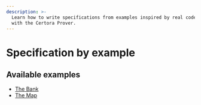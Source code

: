 ```yaml
---
description: >-
  Learn how to write specifications from examples inspired by real code verified
  with the Certora Prover.
---
```


# Specification by example

## Available examples

* [The Bank](specification-basics-in-specify/)
* [The Map](from-basic-to-advanced/)

